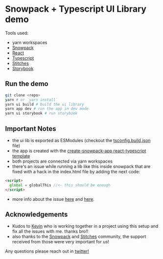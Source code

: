 # Snowpack + Typescript UI Library demo

Tools used:

- yarn workspaces
- [Snowpack](https://snowpack.dev)
- [React](https://reactjs.org/)
- [Typescript](https://www.typescriptlang.org/)
- [Stitches](https://stitches.dev/)
- [Storybook](https://storybook.js.org/)

## Run the demo

```bash
git clone <repo>
yarn # or `yarn install`
yarn ui build # build the ui library
yarn app dev # run the app in dev mode
yarn ui storybook # run storybook
```

## Important Notes

- the ui lib is exported as ESModules (checkout the [tsconfig.build.json](./frontend/ui/tsconfig.build.json) file)
- the app is created with the [create-snowpack-app react-typescript template](https://github.com/snowpackjs/snowpack/tree/main/create-snowpack-app/app-template-react-typescript)
- both projects are connected via yarn workspaces
- there's an issue while running a lib like this inside snowpack that are fixed with a hack in the index.html file by adding the next code:

```html
<script>
  global = globalThis //<- this should be enough
</script>
```

- more info about the issue [here](https://github.com/snowpackjs/snowpack/discussions/1085) and [here](https://github.com/webpack/webpack/issues/10035#issuecomment-603231120).

## Acknowledgements

- Kudos to [Kevin](https://twitter.com/elkevinwolf) who is working together in a project using this setup and fix all the issues with me. thanks bro!!
- also thanks to the [Snowpack](https://discord.gg/snowpack) and [Stitches](https://discord.com/invite/H4eG3Mk) community, the support received from those were very important for us!

Any questions please reach out in [twitter!](https://twitter.com/hhg2288)
